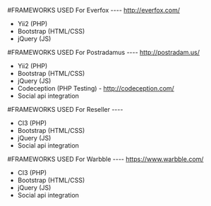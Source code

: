 #FRAMEWORKS USED For Everfox ---- http://everfox.com/
* Yii2 (PHP)
* Bootstrap (HTML/CSS) 
* jQuery (JS)

#FRAMEWORKS USED For Postradamus ----  http://postradam.us/
* Yii2 (PHP) 
* Bootstrap (HTML/CSS) 
* jQuery (JS) 
* Codeception (PHP Testing) - http://codeception.com/
* Social api integration

#FRAMEWORKS USED For Reseller ----
* CI3 (PHP) 
* Bootstrap (HTML/CSS) 
* jQuery (JS) 
* Social api integration

#FRAMEWORKS USED For Warbble ---- https://www.warbble.com/
* CI3 (PHP) 
* Bootstrap (HTML/CSS) 
* jQuery (JS) 
* Social api integration